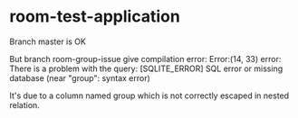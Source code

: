 # room-test-application

Branch master is OK

But branch room-group-issue give compilation error:
Error:(14, 33) error: There is a problem with the query: [SQLITE_ERROR] SQL error or missing database (near "group": syntax error)

It's due to a column named group which is not correctly escaped in nested relation.

